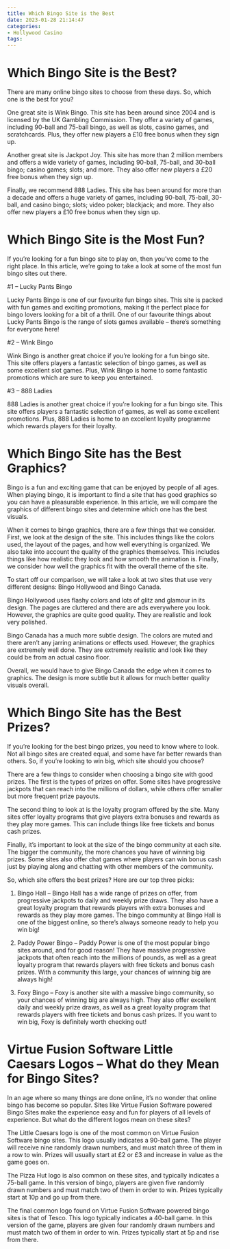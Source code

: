 ```yaml
---
title: Which Bingo Site is the Best
date: 2023-01-28 21:14:47
categories:
- Hollywood Casino
tags:
---
```



#  Which Bingo Site is the Best?

There are many online bingo sites to choose from these days. So, which one is the best for you?

One great site is Wink Bingo. This site has been around since 2004 and is licensed by the UK Gambling Commission. They offer a variety of games, including 90-ball and 75-ball bingo, as well as slots, casino games, and scratchcards. Plus, they offer new players a £10 free bonus when they sign up.

Another great site is Jackpot Joy. This site has more than 2 million members and offers a wide variety of games, including 90-ball, 75-ball, and 30-ball bingo; casino games; slots; and more. They also offer new players a £20 free bonus when they sign up.

Finally, we recommend 888 Ladies. This site has been around for more than a decade and offers a huge variety of games, including 90-ball, 75-ball, 30-ball, and casino bingo; slots; video poker; blackjack; and more. They also offer new players a £10 free bonus when they sign up.

#  Which Bingo Site is the Most Fun?

If you’re looking for a fun bingo site to play on, then you’ve come to the right place. In this article, we’re going to take a look at some of the most fun bingo sites out there.

#1 – Lucky Pants Bingo

Lucky Pants Bingo is one of our favourite fun bingo sites. This site is packed with fun games and exciting promotions, making it the perfect place for bingo lovers looking for a bit of a thrill. One of our favourite things about Lucky Pants Bingo is the range of slots games available – there’s something for everyone here!

#2 – Wink Bingo

Wink Bingo is another great choice if you’re looking for a fun bingo site. This site offers players a fantastic selection of bingo games, as well as some excellent slot games. Plus, Wink Bingo is home to some fantastic promotions which are sure to keep you entertained.

#3 – 888 Ladies

888 Ladies is another great choice if you’re looking for a fun bingo site. This site offers players a fantastic selection of games, as well as some excellent promotions. Plus, 888 Ladies is home to an excellent loyalty programme which rewards players for their loyalty.

#  Which Bingo Site has the Best Graphics?

Bingo is a fun and exciting game that can be enjoyed by people of all ages. When playing bingo, it is important to find a site that has good graphics so you can have a pleasurable experience. In this article, we will compare the graphics of different bingo sites and determine which one has the best visuals.

When it comes to bingo graphics, there are a few things that we consider. First, we look at the design of the site. This includes things like the colors used, the layout of the pages, and how well everything is organized. We also take into account the quality of the graphics themselves. This includes things like how realistic they look and how smooth the animation is. Finally, we consider how well the graphics fit with the overall theme of the site.

To start off our comparison, we will take a look at two sites that use very different designs: Bingo Hollywood and Bingo Canada.

Bingo Hollywood uses flashy colors and lots of glitz and glamour in its design. The pages are cluttered and there are ads everywhere you look. However, the graphics are quite good quality. They are realistic and look very polished.

Bingo Canada has a much more subtle design. The colors are muted and there aren’t any jarring animations or effects used. However, the graphics are extremely well done. They are extremely realistic and look like they could be from an actual casino floor.

Overall, we would have to give Bingo Canada the edge when it comes to graphics. The design is more subtle but it allows for much better quality visuals overall.

#  Which Bingo Site has the Best Prizes?

If you’re looking for the best bingo prizes, you need to know where to look. Not all bingo sites are created equal, and some have far better rewards than others. So, if you’re looking to win big, which site should you choose?

There are a few things to consider when choosing a bingo site with good prizes. The first is the types of prizes on offer. Some sites have progressive jackpots that can reach into the millions of dollars, while others offer smaller but more frequent prize payouts.

The second thing to look at is the loyalty program offered by the site. Many sites offer loyalty programs that give players extra bonuses and rewards as they play more games. This can include things like free tickets and bonus cash prizes.

Finally, it’s important to look at the size of the bingo community at each site. The bigger the community, the more chances you have of winning big prizes. Some sites also offer chat games where players can win bonus cash just by playing along and chatting with other members of the community.

So, which site offers the best prizes? Here are our top three picks:

1) Bingo Hall – Bingo Hall has a wide range of prizes on offer, from progressive jackpots to daily and weekly prize draws. They also have a great loyalty program that rewards players with extra bonuses and rewards as they play more games. The bingo community at Bingo Hall is one of the biggest online, so there’s always someone ready to help you win big!

2) Paddy Power Bingo – Paddy Power is one of the most popular bingo sites around, and for good reason! They have massive progressive jackpots that often reach into the millions of pounds, as well as a great loyalty program that rewards players with free tickets and bonus cash prizes. With a community this large, your chances of winning big are always high!

3) Foxy Bingo – Foxy is another site with a massive bingo community, so your chances of winning big are always high. They also offer excellent daily and weekly prize draws, as well as a great loyalty program that rewards players with free tickets and bonus cash prizes. If you want to win big, Foxy is definitely worth checking out!

#  Virtue Fusion Software Little Caesars Logos – What do they Mean for Bingo Sites?

In an age where so many things are done online, it’s no wonder that online bingo has become so popular. Sites like Virtue Fusion Software powered Bingo Sites make the experience easy and fun for players of all levels of experience. But what do the different logos mean on these sites?

The Little Caesars logo is one of the most common on Virtue Fusion Software bingo sites. This logo usually indicates a 90-ball game. The player will receive nine randomly drawn numbers, and must match three of them in a row to win. Prizes will usually start at £2 or £3 and increase in value as the game goes on.

The Pizza Hut logo is also common on these sites, and typically indicates a 75-ball game. In this version of bingo, players are given five randomly drawn numbers and must match two of them in order to win. Prizes typically start at 10p and go up from there.

The final common logo found on Virtue Fusion Software powered bingo sites is that of Tesco. This logo typically indicates a 40-ball game. In this version of the game, players are given four randomly drawn numbers and must match two of them in order to win. Prizes typically start at 5p and rise from there.